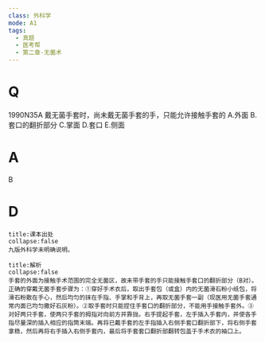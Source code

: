 ```yaml
---
class: 外科学
mode: A1
tags:
  - 真题
  - 医考帮
  - 第二章-无菌术
---
```


# Q
1990N35A 戴无菌手套时，尚未戴无菌手套的手，只能允许接触手套的
A.外面
B.套口的翻折部分
C.掌面
D.套口
E.侧面

# A
B
# D
```ad-note
title:课本出处
collapse:false
九版外科学未明确说明。
```

```ad-summary
title:解析
collapse:false
手套的外面为接触手术范围的完全无菌区，故未带手套的手只能接触手套口的翻折部分（B对）。正确的穿戴无菌手套步骤为：①穿好手术衣后，取出手套包（或盒）内的无菌滑石粉小纸包，将滑石粉散在手心，然后均匀的抹在手指、手掌和手背上，再取无菌手套一副（现医用无菌手套通常内面已均匀撒好石灰粉）。②取手套时只能捏住手套口的翻折部分，不能用手接触手套外。③对好两只手套，使两只手套的拇指对向前方并靠拢。右手提起手套，左手插入手套内，并使各手指尽量深的插入相应的指筒末端。再将已戴手套的左手指插入右侧手套口翻折部下，将右侧手套拿稳，然后再将右手插入右侧手套内，最后将手套套口翻折部翻转包盖于手术衣的袖口上。
```

